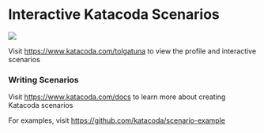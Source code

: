 # Interactive Katacoda Scenarios

[![](http://shields.katacoda.com/katacoda/tolgatuna/count.svg)](https://www.katacoda.com/tolgatuna "Get your profile on Katacoda.com")

Visit https://www.katacoda.com/tolgatuna to view the profile and interactive scenarios

### Writing Scenarios
Visit https://www.katacoda.com/docs to learn more about creating Katacoda scenarios

For examples, visit https://github.com/katacoda/scenario-example
